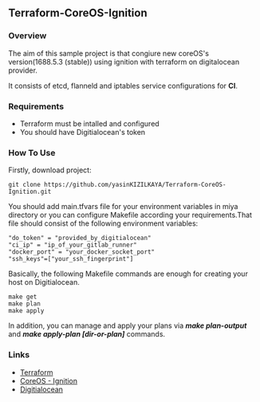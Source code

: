## Terraform-CoreOS-Ignition

### Overview
The aim of this sample project is that congiure new coreOS's version(1688.5.3 (stable)) using ignition with terraform on digitalocean provider.

It consists of etcd, flanneld and iptables service configurations for **CI**.

### Requirements
* Terraform must be intalled and configured
* You should have Digitialocean's token

### How To Use

Firstly, download project:

```
git clone https://github.com/yasinKIZILKAYA/Terraform-CoreOS-Ignition.git

```
You should add main.tfvars file for your environment variables in miya directory or you can configure Makefile according your requirements.That file should consist of the following environment variables:

```
"do_token" = "provided_by_digitialocean"
"ci_ip" = "ip_of_your_gitlab_runner"
"docker_port" = "your_docker_socket_port"
"ssh_keys"=["your_ssh_fingerprint"]

```
Basically, the following Makefile commands are enough for creating your host on Digitialocean.

```
make get
make plan
make apply
```
In addition, you can manage and apply your plans via ***make plan-output*** and ***make apply-plan [dir-or-plan]*** commands.

### Links
 * [Terraform](https://www.terraform.io/)
 * [CoreOS - Ignition](https://coreos.com/ignition/docs/latest/)
 * [Digitialocean](https://www.digitalocean.com/)


